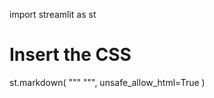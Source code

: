import streamlit as st

# Insert the CSS
st.markdown(
    """
    <style>
    .stApp {
        background-image: url("https://images.unsplash.com/photo-1506744038136-46273834b3fb");
        background-size: cover;
        background-position: center;
        background-repeat: no-repeat;
    }
    </style>
    """,
    unsafe_allow_html=True
)
